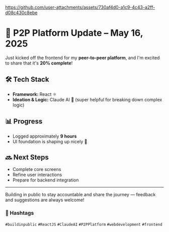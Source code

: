 

https://github.com/user-attachments/assets/730af4d0-a1c9-4c43-a2ff-d08c430c8ebe

# 🚧 P2P Platform Update – May 16, 2025

Just kicked off the frontend for my **peer-to-peer platform**, and I'm excited to share that it's **20% complete**!

## 🛠️ Tech Stack
- **Framework:** React ⚛️  
- **Ideation & Logic:** Claude AI 🤖 (super helpful for breaking down complex logic)

## 📊 Progress
- Logged approximately **9 hours**
- UI foundation is shaping up nicely 🎯

## 🔜 Next Steps
- Complete core screens
- Refine user interactions
- Prepare for backend integration

---

Building in public to stay accountable and share the journey — feedback and suggestions are always welcome!

### 🔖 Hashtags
`#buildinpublic` `#ReactJS` `#ClaudeAI` `#P2PPlatform` `#webdevelopment` `#frontend`
